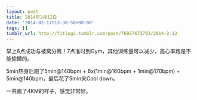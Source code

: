 ```yaml
---
layout: post
title: 2014年2月12日
date: '2014-02-17T13:30:58+08:00'
tags: []
tumblr_url: http://fitlogs.tumblr.com/post/76927673793/2014-2-12
---
```

早上6点成功与被窝分离！7点准时到Gym，其他训练量可以减少，高心率跑是不能偷懒的。

5min热身后跑了5min@140bpm + 6x(1min@160bpm + 1min@170bpm) + 5min@140bpm，最后花了5min来Cool down。

一共跑了4KM的样子，感觉非常好。

